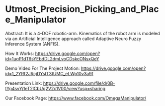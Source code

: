 # Utmost_Precision_Picking_and_Place_Manipulator

Abstract:
It is a 4-DOF robotic-arm. Kinematics of the robot arm is modeled via an Artificial Intelligence approach called Adaptive Neuro Fuzzy Inference System (ANFIS).

How It Works:
https://drive.google.com/open?id=1uqP1dT6sYEbdDL2dmLvoCDskcONsxQeY

Demo Video For The Project Motion:
https://drive.google.com/open?id=1_2YRf2JRcjDYstT3tUMC_eLWp10v3a9f

Presentation Link:
https://drive.google.com/file/d/0B-tYg4svYj1eT2lCbUg2V2c1V00/view?usp=sharing

Our Facebook Page:
https://www.facebook.com/OmegaManipulator/

